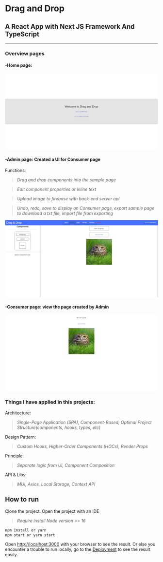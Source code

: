 # Drag and Drop

## A React App with Next JS Framework And TypeScript

---

### **Overview pages**

#### -Home page:

![Login.](/screenshots/home.jpg)

#### -Admin page: Created a UI for Consumer page

Functions: 
> _Drag and drop components into the sample page_

> _Edit component properties or inline text_

> _Upload image to firebase with back-end server api_

> _Undo, redo, save to display on Consumer page, export sample page to download a txt file, import file from exporting_

![Otp.](/screenshots/admin.jpg)

#### -Consumer page: view the page created by Admin

![Accounts.](/screenshots/consumer.jpg)

### **Things I have applied in this projects:**

Architecture:
> _Single-Page Application (SPA), Component-Based, Optimal Project Structure(components, hooks, types, etc)_

Design Pattern:
> _Custom Hooks, Higher-Order Components (HOCs), Render Props_

Principle:
> _Separate logic from UI, Component Composition_

API & Libs:
> _MUI, Axios, Local Storage, Context API_

## **How to run**

Clone the project.
Open the project with an IDE

> _Require install Node version >= 16_

```
npm install or yarn
npm start or yarn start
```

Open [http://localhost:3000](http://localhost:3000) with your browser to see the result.
Or else you encounter a trouble to run locally, go to the [Deployment](https://dd-coding-challenge.vercel.app) to see the result easily.
